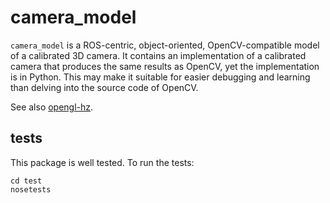 # camera_model

`camera_model` is a ROS-centric, object-oriented, OpenCV-compatible
model of a calibrated 3D camera. It contains an implementation of a
calibrated camera that produces the same results as OpenCV, yet the
implementation is in Python. This may make it suitable for easier
debugging and learning than delving into the source code of OpenCV.

See also [opengl-hz](https://github.com/strawlab/opengl-hz).

## tests

This package is well tested. To run the tests:

    cd test
    nosetests
